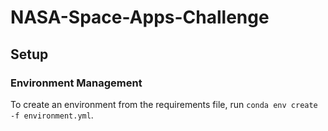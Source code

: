 # NASA-Space-Apps-Challenge

## Setup

### Environment Management

To create an environment from the requirements file, run `conda env create -f environment.yml`.


